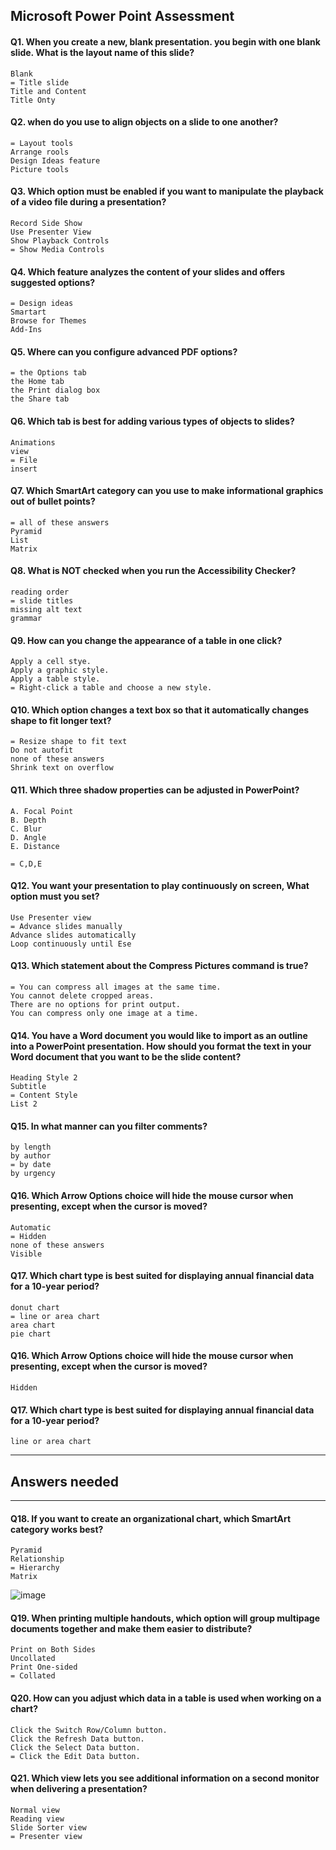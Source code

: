 ## Microsoft Power Point Assessment

#### Q1. When you create a new, blank presentation. you begin with one blank slide. What is the layout name of this slide?

    Blank
    = Title slide
    Title and Content
    Title Onty

#### Q2. when do you use to align objects on a slide to one another?

    = Layout tools
    Arrange rools
    Design Ideas feature
    Picture tools

#### Q3. Which option must be enabled if you want to manipulate the playback of a video file during a presentation?

    Record Side Show
    Use Presenter View
    Show Playback Controls
    = Show Media Controls

#### Q4. Which feature analyzes the content of your slides and offers suggested options?

    = Design ideas
    Smartart
    Browse for Themes
    Add-Ins

#### Q5. Where can you configure advanced PDF options?

    = the Options tab
    the Home tab
    the Print dialog box
    the Share tab

#### Q6. Which tab is best for adding various types of objects to slides?

    Animations
    view
    = File
    insert

#### Q7. Which SmartArt category can you use to make informational graphics out of bullet points?

    = all of these answers
    Pyramid
    List
    Matrix

#### Q8. What is NOT checked when you run the Accessibility Checker?

    reading order
    = slide titles
    missing alt text
    grammar

#### Q9. How can you change the appearance of a table in one click?

    Apply a cell stye.
    Apply a graphic style.
    Apply a table style.
    = Right-click a table and choose a new style.

#### Q10. Which option changes a text box so that it automatically changes shape to fit longer text?

    = Resize shape to fit text
    Do not autofit
    none of these answers
    Shrink text on overflow

#### Q11. Which three shadow properties can be adjusted in PowerPoint?

    A. Focal Point
    B. Depth
    C. Blur
    D. Angle
    E. Distance

    = C,D,E

#### Q12. You want your presentation to play continuously on screen, What option must you set?

    Use Presenter view
    = Advance slides manually
    Advance slides automatically
    Loop continuously until Ese

#### Q13. Which statement about the Compress Pictures command is true?

    = You can compress all images at the same time.
    You cannot delete cropped areas.
    There are no options for print output.
    You can compress only one image at a time.

#### Q14. You have a Word document you would like to import as an outline into a PowerPoint presentation. How should you format the text in your Word document that you want to be the slide content?

    Heading Style 2
    Subtitle
    = Content Style
    List 2

#### Q15. In what manner can you filter comments?

    by length
    by author
    = by date
    by urgency

#### Q16. Which Arrow Options choice will hide the mouse cursor when presenting, except when the cursor is moved?

    Automatic
    = Hidden
    none of these answers
    Visible

#### Q17. Which chart type is best suited for displaying annual financial data for a 10-year period?

    donut chart
    = line or area chart
    area chart
    pie chart

#### Q16. Which Arrow Options choice will hide the mouse cursor when presenting, except when the cursor is moved?

    Hidden

#### Q17. Which chart type is best suited for displaying annual financial data for a 10-year period?

    line or area chart

---

## Answers needed

---

#### Q18. If you want to create an organizational chart, which SmartArt category works best?

    Pyramid
    Relationship
    = Hierarchy
    Matrix

![image](https://github.com/SuperGuy10/in-quiz-questions/blob/master/microsoft-power-point/Hierarchy.png)

#### Q19. When printing multiple handouts, which option will group multipage documents together and make them easier to distribute?

    Print on Both Sides
    Uncollated
    Print One-sided
    = Collated

#### Q20. How can you adjust which data in a table is used when working on a chart?

    Click the Switch Row/Column button.
    Click the Refresh Data button.
    Click the Select Data button.
    = Click the Edit Data button.

#### Q21. Which view lets you see additional information on a second monitor when delivering a presentation?

    Normal view
    Reading view
    Slide Sorter view
    = Presenter view
